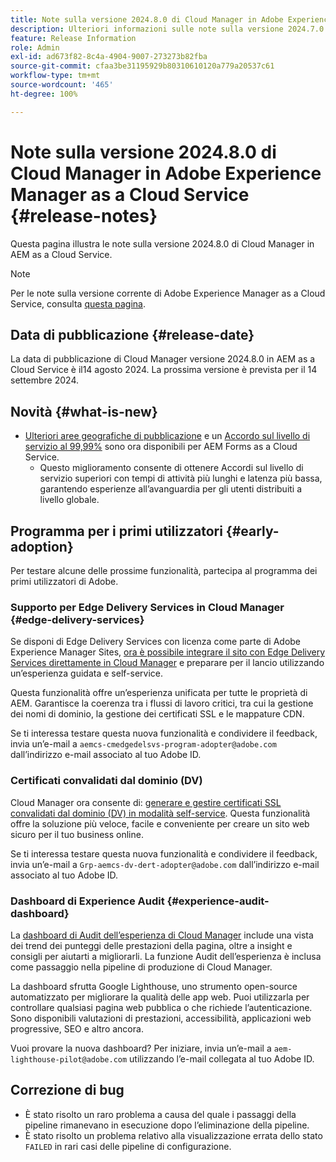 ```yaml
---
title: Note sulla versione 2024.8.0 di Cloud Manager in Adobe Experience Manager as a Cloud Service
description: Ulteriori informazioni sulle note sulla versione 2024.7.0 di Cloud Manager in AEM as a Cloud Service.
feature: Release Information
role: Admin
exl-id: ad673f82-8c4a-4904-9007-273273b82fba
source-git-commit: cfaa3be31195929b80310610120a779a20537c61
workflow-type: tm+mt
source-wordcount: '465'
ht-degree: 100%

---
```


# Note sulla versione 2024.8.0 di Cloud Manager in Adobe Experience Manager as a Cloud Service {#release-notes}

Questa pagina illustra le note sulla versione 2024.8.0 di Cloud Manager in AEM as a Cloud Service.

>[!NOTE]
>
>Per le note sulla versione corrente di Adobe Experience Manager as a Cloud Service, consulta [questa pagina](/help/release-notes/release-notes-cloud/release-notes-current.md).

## Data di pubblicazione {#release-date}

La data di pubblicazione di Cloud Manager versione 2024.8.0 in AEM as a Cloud Service è il14 agosto 2024. La prossima versione è prevista per il 14 settembre 2024.

## Novità {#what-is-new}

* [Ulteriori aree geografiche di pubblicazione](/help/operations/additional-publish-regions.md) e un [Accordo sul livello di servizio al 99,99%](/help/implementing/cloud-manager/getting-access-to-aem-in-cloud/creating-production-programs.md#sla) sono ora disponibili per AEM Forms as a Cloud Service.
   * Questo miglioramento consente di ottenere Accordi sul livello di servizio superiori con tempi di attività più lunghi e latenza più bassa, garantendo esperienze all’avanguardia per gli utenti distribuiti a livello globale.

## Programma per i primi utilizzatori {#early-adoption}

Per testare alcune delle prossime funzionalità, partecipa al programma dei primi utilizzatori di Adobe.

### Supporto per Edge Delivery Services in Cloud Manager {#edge-delivery-services}

Se disponi di Edge Delivery Services con licenza come parte di Adobe Experience Manager Sites, [ora è possibile integrare il sito con Edge Delivery Services direttamente in Cloud Manager](/help/implementing/cloud-manager/edge-delivery-services.md) e preparare per il lancio utilizzando un’esperienza guidata e self-service.

Questa funzionalità offre un’esperienza unificata per tutte le proprietà di AEM. Garantisce la coerenza tra i flussi di lavoro critici, tra cui la gestione dei nomi di dominio, la gestione dei certificati SSL e le mappature CDN.

Se ti interessa testare questa nuova funzionalità e condividere il feedback, invia un’e-mail a `aemcs-cmedgedelsvs-program-adopter@adobe.com` dall’indirizzo e-mail associato al tuo Adobe ID.

### Certificati convalidati dal dominio (DV)

Cloud Manager ora consente di: [generare e gestire certificati SSL convalidati dal dominio (DV) in modalità self-service](/help/implementing/cloud-manager/managing-ssl-certifications/add-ssl-certificate.md). Questa funzionalità offre la soluzione più veloce, facile e conveniente per creare un sito web sicuro per il tuo business online.

Se ti interessa testare questa nuova funzionalità e condividere il feedback, invia un’e-mail a `Grp-aemcs-dv-dert-adopter@adobe.com` dall’indirizzo e-mail associato al tuo Adobe ID.

### Dashboard di Experience Audit {#experience-audit-dashboard}

La [dashboard di Audit dell’esperienza di Cloud Manager](/help/implementing/cloud-manager/experience-audit-dashboard.md) include una vista dei trend dei punteggi delle prestazioni della pagina, oltre a insight e consigli per aiutarti a migliorarli. La funzione Audit dell’esperienza è inclusa come passaggio nella pipeline di produzione di Cloud Manager.

La dashboard sfrutta Google Lighthouse, uno strumento open-source automatizzato per migliorare la qualità delle app web. Puoi utilizzarla per controllare qualsiasi pagina web pubblica o che richiede l’autenticazione. Sono disponibili valutazioni di prestazioni, accessibilità, applicazioni web progressive, SEO e altro ancora.

Vuoi provare la nuova dashboard? Per iniziare, invia un’e-mail a `aem-lighthouse-pilot@adobe.com` utilizzando l’e-mail collegata al tuo Adobe ID.

## Correzione di bug

* È stato risolto un raro problema a causa del quale i passaggi della pipeline rimanevano in esecuzione dopo l’eliminazione della pipeline.
* È stato risolto un problema relativo alla visualizzazione errata dello stato `FAILED` in rari casi delle pipeline di configurazione.
